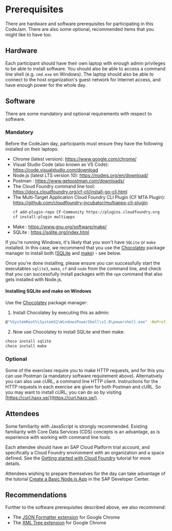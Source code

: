 # Prerequisites

There are hardware and software prerequisites for participating in this CodeJam. There are also some optional, recommended items that you might like to have too.

## Hardware

Each participant should have their own laptop with enough admin privileges to be able to install software. You should also be able to access a command line shell (e.g. `cmd.exe` on Windows). The laptop should also be able to connect to the host organization's guest network for Internet access, and have enough power for the whole day.

## Software

There are some mandatory and optional requirements with respect to software.

### Mandatory

Before the CodeJam day, participants must ensure they have the following installed on their laptops:

- Chrome (latest version): <https://www.google.com/chrome/>
- Visual Studio Code (also known as VS Code): <https://code.visualstudio.com/download>
- Node.js (latest LTS version 10): <https://nodejs.org/en/download/> 
- Postman : <https://www.getpostman.com/downloads/>
- The Cloud Foundry command line tool: <https://docs.cloudfoundry.org/cf-cli/install-go-cli.html>
- The Multi-Target Application Cloud Foundry CLI Plugin (CF MTA Plugin): <https://github.com/cloudfoundry-incubator/multiapps-cli-plugin>
    ```bash
    cf add-plugin-repo CF-Community https://plugins.cloudfoundry.org
    cf install-plugin multiapps
    ```
- Make : <https://www.gnu.org/software/make/>
- SQLite : <https://sqlite.org/index.html>

If you're running Windows, it's likely that you won't have `SQLite` or `make` installed. In this case, we recommend that you use the [Chocolatey](https://chocolatey.org/) package manager to install both ([SQLite](https://chocolatey.org/packages/sqlite) and [make](https://chocolatey.org/packages/make)) - see below. 

Once you're done installing, please ensure you can successfully start the executables `sqlite3`, `make`, `cf` and `node` from the command line, and check that you can successfully install packages with the `npm` command that also gets installed with Node.js.

#### Installing SQLite and make on Windows

Use the [Chocolatey](https://chocolatey.org/) package manager:

1. Install Chocolatey by executing this as admin:

  ```bash
  @"%SystemRoot%\System32\WindowsPowerShell\v1.0\powershell.exe" -NoProfile -InputFormat None -ExecutionPolicy Bypass -Command "iex ((New-Object System.Net.WebClient).DownloadString('https://chocolatey.org/install.ps1'))" && SET "PATH=%PATH%;%ALLUSERSPROFILE%\chocolatey\bin"
  ```
  
2. Now use Chocolatey to install SQLite and then make:
  ```bash
  choco install sqlite
  choco install make
  ```

### Optional

Some of the exercises require you to make HTTP requests, and for this you can use Postman (a mandatory software requirement above). Alternatively you can also use cURL, a command line HTTP client. Instructions for the HTTP requests in each exercise are given for both Postman and cURL. So you may want to install cURL; you can do so by visiting [https://curl.haxx.se/](https://curl.haxx.se/).

## Attendees

Some familiarity with JavaScript is strongly recommended. Existing familiarity with Core Data Services (CDS) concepts is an advantage, as is experience with working with command line tools.

Each attendee should have an SAP Cloud Platform trial account, and specifically a Cloud Foundry environment with an organization and a space defined. See the [Getting started with Cloud Foundry](https://developers.sap.com/uk/tutorials/hcp-cf-getting-started.html) tutorial for more details.

Attendees wishing to prepare themselves for the day can take advantage of the tutorial [Create a Basic Node.js App](https://developers.sap.com/tutorials/cp-node-create-basic-app.html) in the SAP Developer Center.

## Recommendations

Further to the software prerequisites described above, we also recommend:

- The [JSON Formatter extension](https://chrome.google.com/webstore/detail/json-formatter/bcjindcccaagfpapjjmafapmmgkkhgoa?hl=en) for Google Chrome
- The [XML Tree extension](https://chrome.google.com/webstore/detail/xml-tree/gbammbheopgpmaagmckhpjbfgdfkpadb) for Google Chrome
